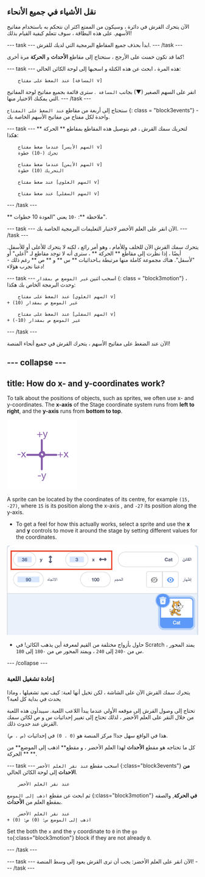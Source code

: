 ## نقل الأشياء في جميع الأنحاء

الآن يتحرك القرش في دائرة ، وسيكون من الممتع اكثر ان نتحكم به باستخدام مفاتيح الأسهم. على هذه البطاقة ، سوف تتعلم كيفية القيام بذلك!

\--- task \--- ابدأ بحذف جميع المقاطع البرمجية التي لديك للقرش. \--- /task \---

كما قد تكون خمنت على الأرجح ، ستحتاج إلى مقاطع **الأحداث** و **الحركة** مرة أخرى!

\--- task \--- هذه المرة ، ابحث عن هذه الكتلة و اسحبها إلى لوحة الكائن الحالي:

```blocks3
    عند الضغط على مفتاح [المسافة v]
```

انقر على السهم الصغير (▼) بجانب `المسافة `. سترى قائمة بجميع مفاتيح لوحة المفاتيح التي يمكنك الاختيار منها. \--- /task \---

ستحتاج إلى أربعة من مقاطع ` عند الضغط على المفتاح ` {: class = "block3events"} - واحدة لكل مفتاح من مفاتيح الأسهم الخاصة بك.

\--- task \--- لتحريك سمك القرش ، قم بتوصيل هذه المقاطع بمقاطع ** الحركة ** هكذا:

```blocks3
    عندما ضغط مفتاح [السهم الأيسر v] 
    تحرك (-10) خطوة
```

```blocks3
    عندما ضغط مفتاح [السهم الأيمن v]
    التحريك (10) خطوة
```

```blocks3
    عند ضغط مفتاح [السهم العلوي v]
```

```blocks3
    عند ضغط مفتاح [السهم السفلي v]
```

\--- /task \---

** ملاحظة **: ` -10 ` يعني "العودة 10 خطوات".

\--- task \--- الآن انقر على العلم الأخضر لاختبار التعليمات البرمجية الخاصة بك. \--- /task \---

يتحرك سمك القرش الآن للخلف وللأمام ، وهو أمر رائع ، لكنه لا يتحرك للأعلى أو للأسفل. أيضًا ، إذا نظرت إلى مقاطع ** الحركة ** ، سترى أنه لا توجد مقاطع لـ "أعلى" أو "لأسفل". هناك مجموعة كاملة منها مرتبطة بـاحداثيات ** س ** و ** ص ** رغم ذلك - دعنا نجرب هؤلاء!

\--- task \--- اسحب اثنين `غير الموضع ص بمقدار` {: class = "block3motion"} ، وحدث البرمجة الخاص بك هكذا:

```blocks3
    عند الضغط على مفتاح [السهم العلوي v]
+ غير الموضع ص بمقدار (10)
```

```blocks3
    عند الضغط على مفتاح [السهم السفلي v]
+ غير الموضع ص بمقدار (10-)
```

\--- /task \---

الآن عند الضغط على مفاتيح الأسهم ، يتحرك القرش في جميع أنحاء المنصة!

## \--- collapse \---

## title: How do x- and y-coordinates work?

To talk about the positions of objects, such as sprites, we often use x- and y-coordinates. The **x-axis** of the Stage coordinate system runs from **left to right**, and the **y-axis** runs from **bottom to top**.

![](images/moving3.png)

A sprite can be located by the coordinates of its centre, for example `(15, -27)`, where `15` is its position along the x-axis , and `-27` its position along the y-axis.

+ To get a feel for how this actually works, select a sprite and use the **x** and **y** controls to move it around the stage by setting different values for the coordinates.

![](images/xycoords.png)

+ حاول بأزواج مختلفة من القيم لمعرفة أين يذهب الكائن! في Scratch ، يمتد المحور س من ` -240 ` إلى ` 240 ` ، ويمتد المحور ص من ` -180 ` إلى ` 180 `.

\--- /collapse \---

### إعادة تشغيل اللعبة

يتحرك سمك القرش الآن على الشاشة ، لكن تخيل أنها لعبة: كيف تعيد تشغيلها ، وماذا يحدث في بداية كل لعبة؟

تحتاج إلى وصول القرش إلى موقعه الأولي عندما يبدأ اللاعب اللعبة. سيبدأون هذه اللعبة من خلال النقر على العلم الأخضر ، لذلك تحتاج إلى تغيير إحداثيات س و ص لكائن سمك القرش عند حدوث ذلك.

هذا في الواقع سهل جدا! مركز المنصة هو ` (0 ، 0) ` في إحداثيات `(س ، ص)`.

كل ما تحتاجه هو مقطع **الأحداث** لهذا العلم الأخضر ، و مقطع** اذهب إلى الموضع** من ** الحركة **.

\--- task \--- اسحب مقطع `عند نقر العلم الأخضر` {:class="block3events"} **من الاحداث** إلى لوحة الكائن الحالي.

```blocks3
    عند نقر العلم الأخضر
```

ثم ابحث عن مقطع `اذهب إلى الموضع` {:class="block3motion"} **في الحركة**, والصقه بمقطع العلم من **الأحداث**.

```blocks3
    عند نقر العلم الأخضر
+ اذهب إلى الموضع س: (0) ص: (0)
```

Set the both the `x` and the `y` coordinate to `0` in the `go to`{:class="block3motion"} block if they are not already `0`.

\--- /task \---

\--- task \--- الآن انقر على العلم الأخضر: يجب أن ترى القرش يعود إلى وسط المنصة! \--- /task \---